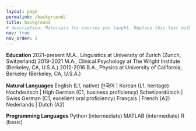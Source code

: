 ```yaml
---
layout: page
permalink: /background/
title: background
# description: Materials for courses you taught. Replace this text with your description.
nav: true
nav_order: 2
---
```


<strong>Education</strong>
2021-present M.A., Linguistics at University of Zurich (Zurich, Switzerland)
2019-2021 M.A., Clinical Psychology at The Wright Institute (Berkeley, CA, U.S.A.)
2012-2016 B.A., Physics at University of California, Berkeley (Berkeley, CA, U.S.A.)

<strong>Natural Languages</strong>
English (L1, native)
한국어 | Korean (L1, heritage)
Hochdeutsch | High German (C1, business proficiency)
Schwiizerdütsch | Swiss German (C1, excellent oral proficiency)
Français | French (A2)
Nederlands | Dutch (A2)

<strong>Programming Languages</strong>
Python (intermediate)
MATLAB (intermediate)
R (basic)
